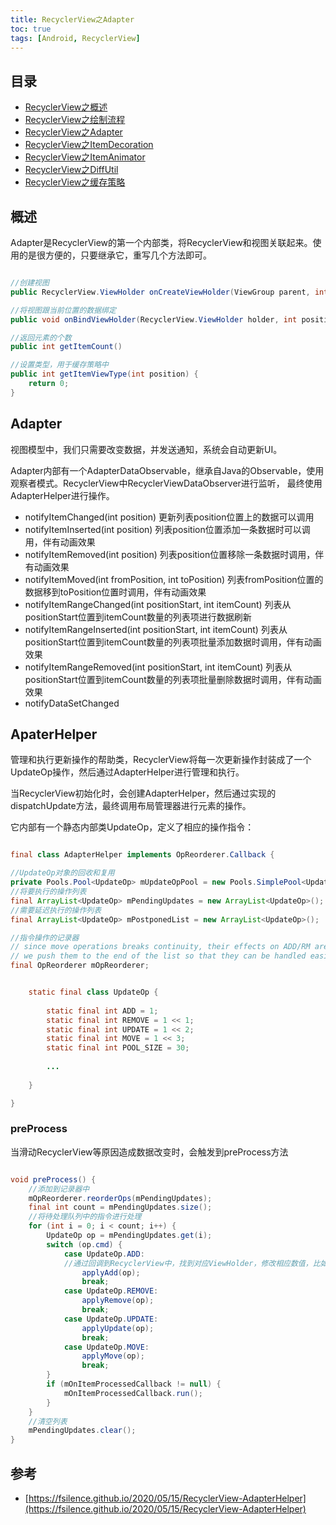 ```yaml
---
title: RecyclerView之Adapter
toc: true
tags: [Android, RecyclerView]
---
```



## 目录

- [RecyclerView之概述](/Android/UI/RecyclerView之概述/)
- [RecyclerView之绘制流程](/Android/UI/RecyclerView之绘制流程/)
- [RecyclerView之Adapter](/Android/UI/RecyclerView之Adapter/)
- [RecyclerView之ItemDecoration](/Android/UI/RecyclerView之ItemDecoration/)
- [RecyclerView之ItemAnimator](/Android/UI/RecyclerView之ItemAnimator/)
- [RecyclerView之DiffUtil](/Android/UI/RecyclerView之DiffUtil/)
- [RecyclerView之缓存策略](/Android/UI/RecyclerView之缓存策略/)




## 概述


Adapter是RecyclerView的第一个内部类，将RecyclerView和视图关联起来。使用的是很方便的，只要继承它，重写几个方法即可。


```java

//创建视图
public RecyclerView.ViewHolder onCreateViewHolder(ViewGroup parent, int viewType)

//将视图跟当前位置的数据绑定
public void onBindViewHolder(RecyclerView.ViewHolder holder, int position)

//返回元素的个数
public int getItemCount()

//设置类型，用于缓存策略中
public int getItemViewType(int position) {
    return 0;
}

```


## Adapter

视图模型中，我们只需要改变数据，并发送通知，系统会自动更新UI。

Adapter内部有一个AdapterDataObservable，继承自Java的Observable，使用观察者模式。RecyclerView中RecyclerViewDataObserver进行监听，
最终使用AdapterHelper进行操作。

- notifyItemChanged(int position) 更新列表position位置上的数据可以调用
- notifyItemInserted(int position) 列表position位置添加一条数据时可以调用，伴有动画效果
- notifyItemRemoved(int position) 列表position位置移除一条数据时调用，伴有动画效果
- notifyItemMoved(int fromPosition, int toPosition) 列表fromPosition位置的数据移到toPosition位置时调用，伴有动画效果
- notifyItemRangeChanged(int positionStart, int itemCount) 列表从positionStart位置到itemCount数量的列表项进行数据刷新
- notifyItemRangeInserted(int positionStart, int itemCount) 列表从positionStart位置到itemCount数量的列表项批量添加数据时调用，伴有动画效果
- notifyItemRangeRemoved(int positionStart, int itemCount) 列表从positionStart位置到itemCount数量的列表项批量删除数据时调用，伴有动画效果
- notifyDataSetChanged



## ApaterHelper


管理和执行更新操作的帮助类，RecyclerView将每一次更新操作封装成了一个UpdateOp操作，然后通过AdapterHelper进行管理和执行。

当RecyclerView初始化时，会创建AdapterHelper，然后通过实现的dispatchUpdate方法，最终调用布局管理器进行元素的操作。

它内部有一个静态内部类UpdateOp，定义了相应的操作指令：

```java

final class AdapterHelper implements OpReorderer.Callback {

//UpdateOp对象的回收和复用
private Pools.Pool<UpdateOp> mUpdateOpPool = new Pools.SimplePool<UpdateOp>(UpdateOp.POOL_SIZE);
//将要执行的操作列表
final ArrayList<UpdateOp> mPendingUpdates = new ArrayList<UpdateOp>();
//需要延迟执行的操作列表
final ArrayList<UpdateOp> mPostponedList = new ArrayList<UpdateOp>();

//指令操作的记录器
// since move operations breaks continuity, their effects on ADD/RM are hard to handle.
// we push them to the end of the list so that they can be handled easily.
final OpReorderer mOpReorderer;


    static final class UpdateOp {
    
        static final int ADD = 1;
        static final int REMOVE = 1 << 1;
        static final int UPDATE = 1 << 2;
        static final int MOVE = 1 << 3;
        static final int POOL_SIZE = 30;
        
        ...
        
    }

}


```


### preProcess

当滑动RecyclerView等原因造成数据改变时，会触发到preProcess方法

```java

void preProcess() {
    //添加到记录器中
    mOpReorderer.reorderOps(mPendingUpdates);
    final int count = mPendingUpdates.size();
    //将待处理队列中的指令进行处理
    for (int i = 0; i < count; i++) {
        UpdateOp op = mPendingUpdates.get(i);
        switch (op.cmd) {
            case UpdateOp.ADD:
            //通过回调到RecyclerView中，找到对应ViewHolder，修改相应数值，比如mPosition
                applyAdd(op);
                break;
            case UpdateOp.REMOVE:
                applyRemove(op);
                break;
            case UpdateOp.UPDATE:
                applyUpdate(op);
                break;
            case UpdateOp.MOVE:
                applyMove(op);
                break;
        }
        if (mOnItemProcessedCallback != null) {
            mOnItemProcessedCallback.run();
        }
    }
    //清空列表
    mPendingUpdates.clear();
}

```


## 参考

- [https://fsilence.github.io/2020/05/15/RecyclerView-AdapterHelper](https://fsilence.github.io/2020/05/15/RecyclerView-AdapterHelper)
